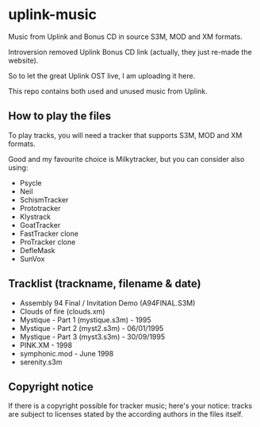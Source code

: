 # uplink-music
Music from Uplink and Bonus CD in source S3M, MOD and XM formats.

Introversion removed Uplink Bonus CD link (actually, they just re-made the website).

So to let the great Uplink OST live, I am uploading it here.

This repo contains both used and unused music from Uplink.

## How to play the files
To play tracks, you will need a tracker that supports S3M, MOD and XM formats.

Good and my favourite choice is Milkytracker, but you can consider also using:
* Psycle
* Neil
* SchismTracker
* Prototracker
* Klystrack
* GoatTracker
* FastTracker clone
* ProTracker clone
* DefleMask
* SunVox

## Tracklist (trackname, filename & date)
* Assembly 94 Final / Invitation Demo (A94FINAL.S3M)
* Clouds of fire (clouds.xm)
* Mystique - Part 1 (mystique.s3m) - 1995
* Mystique - Part 2 (myst2.s3m) - 06/01/1995
* Mystique - Part 3 (myst3.s3m) - 30/09/1995
* PINK.XM - 1998
* symphonic.mod - June 1998
* serenity.s3m

## Copyright notice
If there is a copyright possible for tracker music; here's your notice: tracks are subject to licenses stated by the according authors in the files itself.
